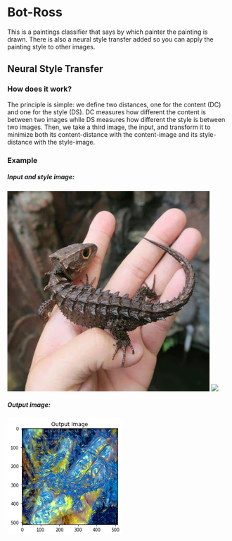 # Bot-Ross
This is a paintings classifier that says by which painter the painting is drawn. There is also a neural style transfer added so you can apply the painting style to other images.

## Neural Style Transfer
### How does it work?
The principle is simple: we define two distances, one for the content (DC) and one for the style (DS). DC measures how different the content is between two images while DS measures how different the style is between two images. Then, we take a third image, the input, and transform it to minimize both its content-distance with the content-image and its style-distance with the style-image.

### Example
##### Input and style image:
![](/data/paintings/Red-Eyed_Crocodile_Skink.jpg)
![](/data/paintings/van-gogh-starry-night.png)

##### Output image:
![](/data/output/index.png)